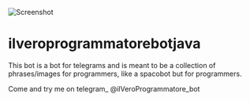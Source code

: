 ![Screenshot](https://i.imgur.com/ZjsraPY.jpg)

# ilveroprogrammatorebotjava
This bot is a bot for telegrams and is meant to be a collection of phrases/images for programmers, like a spacobot but for programmers.

Come and try me on telegram_ @ilVeroProgrammatore_bot
